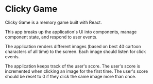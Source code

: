 # Clicky Game

Clicky Game is a memory game built with React.

This app breaks up the application's UI into components, manage component state, and respond to user events.

The application renders different images (based on best 40 cartoon characters of all time) to the screen. Each image should listen for click events.

The application keeps track of the user's score. The user's score is incremented when clicking an image for the first time. The user's score should be reset to 0 if they click the same image more than once.